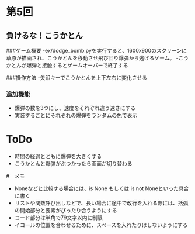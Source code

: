 # 第5回
## 負けるな！こうかとん
###ゲーム概要
-ex/dodge_bomb.pyを実行すると、1600x900のスクリーンに草原が描画され、こうかとんを移動させ飛び回り爆弾から逃げるゲーム。
-こうかとんが爆弾と接触するとゲームオーバーで終了する

###操作方法
-矢印キーでこうかとんを上下左右に変化させる

### 追加機能
- 爆弾の数を3つにし、速度をそれぞれ違う速さにする
- 実装するごとにそれぞれの爆弾をランダムの色で表示


# ToDo
- 時間の経過とともに爆弾を大きくする
- こうかとんと爆弾がぶつかったら画面が切り替わる

#　メモ
- Noneなどと比較する場合には、is None もしくは is not Noneといった具合に書く
- リストや関数呼び出しなどで、長い場合に途中で改行を入れる際には、括弧の開始部分と要素がぴったり合うようにする
- コード部分は半角で79文字以内に制限
- イコールの位置を合わせるために、スペースを入れたりはしないようにする